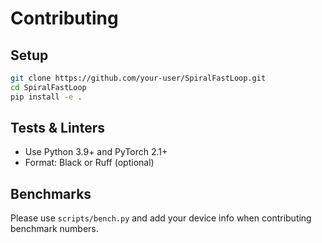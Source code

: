 # Contributing

## Setup
```bash
git clone https://github.com/your-user/SpiralFastLoop.git
cd SpiralFastLoop
pip install -e .
```

## Tests & Linters
- Use Python 3.9+ and PyTorch 2.1+
- Format: Black or Ruff (optional)

## Benchmarks
Please use `scripts/bench.py` and add your device info when contributing benchmark numbers.
